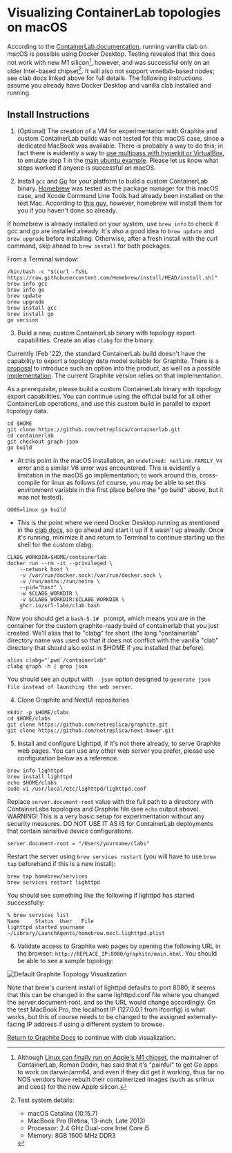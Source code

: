 # Visualizing ContainerLab topologies on macOS

  According to the [ContainerLab documentation](https://containerlab.srlinux.dev/install/#mac-os), running vanilla clab on macOS is possible using Docker Desktop.  Testing revealed that this does not work with new M1 silicon[^1], however, and was successful only on an older Intel-based chipset[^2]. It will also not support vrnetlab-based nodes; see clab docs linked above for full details.  The following instructions assume you already have Docker Desktop and vanilla clab installed and running.

## Install Instructions

1. (Optional) The creation of a VM for experimentation with Graphite and custom ContainerLab builds was not tested for this macOS case, since a dedicated MacBook was available.  There is probably a way to do this; in fact there is evidently a way to [use multipass with hyperkit or VirtualBox](https://multipass.run/docs/installing-on-macos), to emulate step 1 in the [main ubuntu example](CONTAINERLAB.md). Please let us know what steps worked if anyone is successful on macOS.

2. Install `gcc` and [Go](https://golang.org/dl/) for your platform to build a custom ContainerLab binary. [Homebrew](https://brew.sh) was tested as the package manager for this macOS case, and Xcode Command Line Tools had already been installed on the test Mac. According to [this guy](https://mac.install.guide/commandlinetools/index.html), however, homebrew will install them for you if you haven't done so already.

  If homebrew is already installed on your system, use `brew info` to check if gcc and go are installed already. It's also a good idea to `brew update` and `brew upgrade` before installing.  Otherwise, after a fresh install with the curl command, skip ahead to `brew install` for both packages.

  From a Terminal window:

```shell
/bin/bash -c "$(curl -fsSL https://raw.githubusercontent.com/Homebrew/install/HEAD/install.sh)"
brew info gcc
brew info go
brew update
brew upgrade
brew install gcc
brew install go
go version
```

3. Build a new, custom ContainerLab binary with topology export capabilities. Create an alias `clabg` for the binary.

  Currently (Feb '22), the standard ContainerLab build doesn't have the capability to export a topology data model suitable for Graphite. There is a [proposal](https://github.com/srl-labs/containerlab/issues/703) to introduce such an option into the product, as well as a possible [implementation](https://github.com/netreplica/containerlab/tree/graph-json). The current Graphite version relies on that implementation.
  
  As a prerequisite, please build a custom ContainerLab binary with topology export capabilities. You can continue using the official build for all other ContainerLab operations, and use this custom build in parallel to export topology data.
  
```shell
cd $HOME
git clone https://github.com/netreplica/containerlab.git
cd containerlab
git checkout graph-json
go build
```
 - At this point in the macOS installation, an `undefined: netlink.FAMILY_V4` error and a similar V6 error was encountered. This is evidently a limitation in the macOS go implementation; to work around this, cross-compile for linux as follows (of course, you may be able to set this environment variable in the first place before the "go build" above, but it was not tested).

```shell
GOOS=linux go build
```

 - This is the point where we need Docker Desktop running as mentioned in the [clab docs](https://containerlab.srlinux.dev/install/#mac-os), so go ahead and start it up if it wasn't up already.  Once it's running, minimize it and return to Terminal to continue starting up the shell for the custom clabg:

```Shell
CLABG_WORKDIR=$HOME/containerlab
docker run --rm -it --privileged \
    --network host \
    -v /var/run/docker.sock:/var/run/docker.sock \
    -v /run/netns:/run/netns \
    --pid="host" \
    -w $CLABG_WORKDIR \
    -v $CLABG_WORKDIR:$CLABG_WORKDIR \
    ghcr.io/srl-labs/clab bash
````

  Now you should get a `bash-5.1# ` prompt, which means you are in the container for the custom graphite-ready build of containerlab that you just created.  We'll alias that to "clabg" for short (the long "containerlab" directory name was used so that it does not conflict with the vanilla "clab" directory that should also exist in $HOME if you installed that before).

```Shell
alias clabg="`pwd`/containerlab"
clabg graph -h | grep json
````

  You should see an output with `--json` option designed to `generate json file instead of launching the web server`.
  

4. Clone Graphite and NextUI repositories

```Shell
mkdir -p $HOME/clabs
cd $HOME/clabs
git clone https://github.com/netreplica/graphite.git
git clone https://github.com/netreplica/next-bower.git
````

5. Install and configure Lighttpd, if it's not there already, to serve Graphite web pages. You can use any other web server you prefer, please use configuration below as a reference.

```Shell
brew info lighttpd
brew install lighttpd
echo $HOME/clabs
sudo vi /usr/local/etc/lighttpd/lighttpd.conf
````

Replace `server.document-root` value with the full path to a directory with ContainerLabs topologies and Graphite file (see `echo` output above). WARNING! This is a very basic setup for experimentation without any security measures. DO NOT USE IT AS IS for ContainerLab deployments that contain sensitive device configurations.

````
server.document-root = "/Users/yourname/clabs" 
````

Restart the server using `brew services restart` (you will have to use `brew tap` beforehand if this is a new install):

````
brew tap homebrew/services
brew services restart lighttpd
````

You should see something like the following if lighttpd has started successfully:

```shell
% brew services list
Name     Status  User   File
lighttpd started yourname ~/Library/LaunchAgents/homebrew.mxcl.lighttpd.plist
```

6. Validate access to Graphite web pages by opening the following URL in the browser: `http://REPLACE_IP:8080/graphite/main.html`. You should be able to see a sample topology:

![Default Graphite Topology Visualization](../images/3-nodes.clab.png)

  Note that brew's current install of lighttpd defaults to port 8080; it seems that this can be changed in the same lighttpd.conf file where you changed the server.document-root, and so the URL would change accordingly. On the test MacBook Pro, the localhost IP (127.0.0.1 from ifconfig) is what works, but this of course needs to be changed to the assigned externally-facing IP address if using a different system to browse.

[Return to Graphite Docs](CONTAINERLAB.md#visualize-a-topology-generated-from-a-containerlab-yaml-file-offline-mode) to continue with clab visualization.

[^1]: Although [Linux can finally run on Apple's M1 chipset](https://www.linux-magazine.com/Online/News/Linux-Can-Now-Run-on-Apple-s-M1-Chipset), the maintainer of ContainerLab, Roman Dodin, has said that it's "painful" to get Go apps to work on darwin/arm64, and even if they did get it working, thus far no NOS vendors have rebuilt their containerized images (such as srlinux and ceos) for the new Apple silicon. 

[^2]: Test system details:
    - macOS Catalina (10.15.7)
    - MacBook Pro (Retina, 13-inch, Late 2013)
    - Processor: 2.4 GHz Dual-core Intel Core i5
    - Memory: 8GB 1600 MHz DDR3
